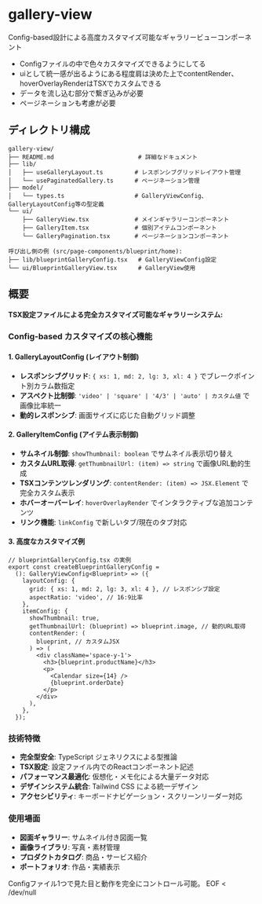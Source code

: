 # gallery-view

Config-based設計による高度カスタマイズ可能なギャラリービューコンポーネント

- Configファイルの中で色々カスタマイズできるようにしてる
- uiとして統一感が出るようにある程度肩は決めた上でcontentRender、hoverOverlayRenderはTSXでカスタムできる
- データを流し込む部分で繋ぎ込みが必要
- ページネーションも考慮が必要

## ディレクトリ構成

```
gallery-view/
├── README.md                        # 詳細なドキュメント
├── lib/
│   ├── useGalleryLayout.ts         # レスポンシブグリッドレイアウト管理
│   └── usePaginatedGallery.ts      # ページネーション管理
├── model/
│   └── types.ts                    # GalleryViewConfig、GalleryLayoutConfig等の型定義
└── ui/
    ├── GalleryView.tsx             # メインギャラリーコンポーネント
    ├── GalleryItem.tsx             # 個別アイテムコンポーネント
    └── GalleryPagination.tsx       # ページネーションコンポーネント

呼び出し側の例 (src/page-components/blueprint/home):
├── lib/blueprintGalleryConfig.tsx   # GalleryViewConfig設定
└── ui/BlueprintGalleryView.tsx      # GalleryView使用
```

## 概要

**TSX設定ファイルによる完全カスタマイズ可能なギャラリーシステム:**

### Config-based カスタマイズの核心機能

#### 1. **GalleryLayoutConfig** (レイアウト制御)

- **レスポンシブグリッド**: `{ xs: 1, md: 2, lg: 3, xl: 4 }` でブレークポイント別カラム数指定
- **アスペクト比制御**: `'video' | 'square' | '4/3' | 'auto' | カスタム値` で画像比率統一
- **動的レスポンシブ**: 画面サイズに応じた自動グリッド調整

#### 2. **GalleryItemConfig** (アイテム表示制御)

- **サムネイル制御**: `showThumbnail: boolean` でサムネイル表示切り替え
- **カスタムURL取得**: `getThumbnailUrl: (item) => string` で画像URL動的生成
- **TSXコンテンツレンダリング**: `contentRender: (item) => JSX.Element` で完全カスタム表示
- **ホバーオーバーレイ**: `hoverOverlayRender` でインタラクティブな追加コンテンツ
- **リンク機能**: `linkConfig` で新しいタブ/現在のタブ対応

#### 3. **高度なカスタマイズ例**

```tsx
// blueprintGalleryConfig.tsx の実例
export const createBlueprintGalleryConfig =
  (): GalleryViewConfig<Blueprint> => ({
    layoutConfig: {
      grid: { xs: 1, md: 2, lg: 3, xl: 4 }, // レスポンシブ設定
      aspectRatio: 'video', // 16:9比率
    },
    itemConfig: {
      showThumbnail: true,
      getThumbnailUrl: (blueprint) => blueprint.image, // 動的URL取得
      contentRender: (
        blueprint, // カスタムJSX
      ) => (
        <div className='space-y-1'>
          <h3>{blueprint.productName}</h3>
          <p>
            <Calendar size={14} />
            {blueprint.orderDate}
          </p>
        </div>
      ),
    },
  });
```

### 技術特徴

- **完全型安全**: TypeScript ジェネリクスによる型推論
- **TSX設定**: 設定ファイル内でのReactコンポーネント記述
- **パフォーマンス最適化**: 仮想化・メモ化による大量データ対応
- **デザインシステム統合**: Tailwind CSS による統一デザイン
- **アクセシビリティ**: キーボードナビゲーション・スクリーンリーダー対応

### 使用場面

- **図面ギャラリー**: サムネイル付き図面一覧
- **画像ライブラリ**: 写真・素材管理
- **プロダクトカタログ**: 商品・サービス紹介
- **ポートフォリオ**: 作品・実績表示

Configファイル1つで見た目と動作を完全にコントロール可能。
EOF < /dev/null
